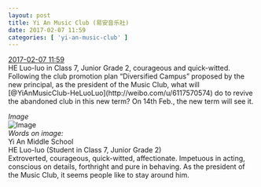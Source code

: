 ```yaml
---
layout: post
title: Yi An Music Club (易安音乐社)
date: 2017-02-07 11:59
categories: [ 'yi-an-music-club' ]
---
```


<div class="weibo-info">
  <a href="http://weibo.com/6094546964/EupIjqYma">2017-02-07 11:59</a>
</div>
HE Luo-luo in Class 7, Junior Grade 2, courageous and quick-witted. Following the club promotion plan “Diversified Campus” proposed by the new principal, as the president of the Music Club, what will [@YiAnMusicClub-HeLuoLuo](http://weibo.com/u/6117570574) do to revive the abandoned club in this new term? On 14th Feb., the new term will see it.

<!-- more -->

*Image*  
![Image](http://wx1.sinaimg.cn/mw690/006Es64Agy1fchrnvk3h6j31kw1cqqv5.jpg)  
*Words on image:*  
Yi An Middle School  
HE Luo-luo (Student in Class 7, Junior Grade 2)  
Extroverted, courageous, quick-witted, affectionate. Impetuous in acting, conscious on details, forthright and pure in behaving. As the president of the Music Club, it seems people like to stay around him.
